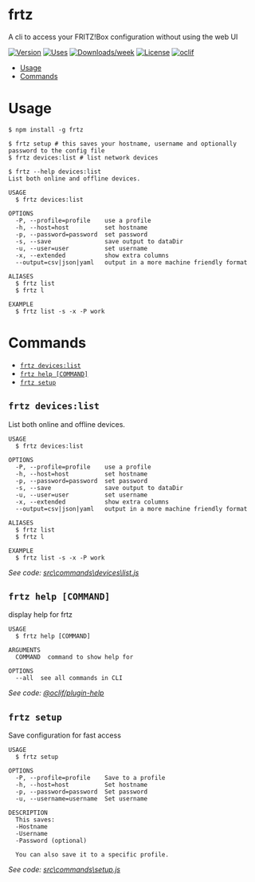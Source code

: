 # frtz

A cli to access your FRITZ!Box configuration without using the web UI

[![Version](https://img.shields.io/npm/v/frtz.svg?style=for-the-badge)](https://npmjs.org/package/frtz)
[![Uses](https://img.shields.io/badge/USES-FRTZ--CORE-3E2E50?style=for-the-badge)](https://github.com/vaaski/frtz-core)
[![Downloads/week](https://img.shields.io/npm/dw/frtz.svg?style=for-the-badge)](https://npmjs.org/package/frtz)
[![License](https://img.shields.io/npm/l/frtz.svg?style=for-the-badge)](https://github.com/vaaski/frtz/blob/master/package.json)
[![oclif](https://img.shields.io/badge/cli-oclif-brightgreen.svg?style=for-the-badge)](https://oclif.io)

* [Usage](#usage)
* [Commands](#commands)

# Usage

```sh-session
$ npm install -g frtz

$ frtz setup # this saves your hostname, username and optionally password to the config file
$ frtz devices:list # list network devices

$ frtz --help devices:list
List both online and offline devices.

USAGE
  $ frtz devices:list

OPTIONS
  -P, --profile=profile    use a profile
  -h, --host=host          set hostname
  -p, --password=password  set password
  -s, --save               save output to dataDir
  -u, --user=user          set username
  -x, --extended           show extra columns
  --output=csv|json|yaml   output in a more machine friendly format

ALIASES
  $ frtz list
  $ frtz l

EXAMPLE
  $ frtz list -s -x -P work
```

# Commands

<!-- commands -->
* [`frtz devices:list`](#frtz-deviceslist)
* [`frtz help [COMMAND]`](#frtz-help-command)
* [`frtz setup`](#frtz-setup)

## `frtz devices:list`

List both online and offline devices.

```
USAGE
  $ frtz devices:list

OPTIONS
  -P, --profile=profile    use a profile
  -h, --host=host          set hostname
  -p, --password=password  set password
  -s, --save               save output to dataDir
  -u, --user=user          set username
  -x, --extended           show extra columns
  --output=csv|json|yaml   output in a more machine friendly format

ALIASES
  $ frtz list
  $ frtz l

EXAMPLE
  $ frtz list -s -x -P work
```

_See code: [src\commands\devices\list.js](https://github.com/vaaski/frtz/blob/v0.2.0/src\commands\devices\list.js)_

## `frtz help [COMMAND]`

display help for frtz

```
USAGE
  $ frtz help [COMMAND]

ARGUMENTS
  COMMAND  command to show help for

OPTIONS
  --all  see all commands in CLI
```

_See code: [@oclif/plugin-help](https://github.com/oclif/plugin-help/blob/v3.0.1/src\commands\help.ts)_

## `frtz setup`

Save configuration for fast access

```
USAGE
  $ frtz setup

OPTIONS
  -P, --profile=profile    Save to a profile
  -h, --host=host          Set hostname
  -p, --password=password  Set password
  -u, --username=username  Set username

DESCRIPTION
  This saves:
  -Hostname
  -Username
  -Password (optional)

  You can also save it to a specific profile.
```

_See code: [src\commands\setup.js](https://github.com/vaaski/frtz/blob/v0.2.0/src\commands\setup.js)_
<!-- commandsstop -->
